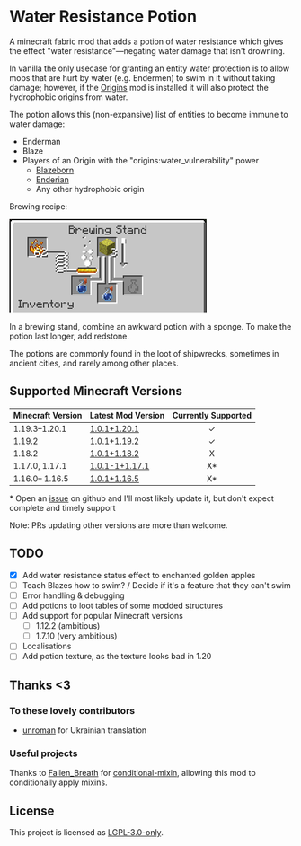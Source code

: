 # Water Resistance Potion

A minecraft fabric mod that adds a potion of water resistance which gives the effect "water resistance"—negating water damage that isn't drowning.

In vanilla the only usecase for granting an entity water protection is to allow mobs that are hurt by water \(e.g. Endermen\) to swim in it without taking damage; however, if the [Origins](https://modrinth.com/mod/origins) mod is installed it will also protect the hydrophobic origins from water.

The potion allows this \(non-expansive\) list of entities to become immune to water damage:

* Enderman
* Blaze
* Players of an Origin with the "origins:water_vulnerability" power
  * [Blazeborn](https://origins.readthedocs.io/en/latest/misc/base_contents/origins/blazeborn/)
  * [Enderian](https://origins.readthedocs.io/en/latest/misc/base_contents/origins/enderian/)
  * Any other hydrophobic origin

Brewing recipe:

![](docs/BrewingRecipe.png)

In a brewing stand, combine an awkward potion with a sponge. To make the potion last longer, add redstone.

The potions are commonly found in the loot of shipwrecks, sometimes in ancient cities, and rarely among other places.

## Supported Minecraft Versions

| Minecraft Version | Latest Mod Version                                                                        | Currently Supported |
|-------------------|-------------------------------------------------------------------------------------------|:-------------------:|
| 1.19.3–1.20.1     | [1.0.1+1.20.1](https://modrinth.com/mod/water-resistance-potion/version/1.0.1+1.20.1)     |          ✓          |
| 1.19.2            | [1.0.1+1.19.2](https://modrinth.com/mod/water-resistance-potion/version/1.0.1+1.19.2)     |          ✓          |
| 1.18.2            | [1.0.1+1.18.2](https://modrinth.com/mod/water-resistance-potion/version/1.0.1+1.18.2)     |          X          |
| 1.17.0, 1.17.1    | [1.0.1-1+1.17.1](https://modrinth.com/mod/water-resistance-potion/version/1.0.1-1+1.17.1) |         X\*         |
| 1.16.0– 1.16.5    | [1.0.1+1.16.5](https://modrinth.com/mod/water-resistance-potion/version/1.0.1+1.16.5)     |         X\*         |

\* Open an [issue](https://github.com/Alliegaytor/water-resistance-potion/issues/new) on github and I'll most likely update it, but don't expect complete and timely support

Note: PRs updating other versions are more than welcome.

## TODO
- [x] Add water resistance status effect to enchanted golden apples
- [ ] Teach Blazes how to swim? / Decide if it's a feature that they can't swim
- [ ] Error handling & debugging
- [ ] Add potions to loot tables of some modded structures
- [ ] Add support for popular Minecraft versions
  - [ ] 1.12.2 (ambitious)
  - [ ] 1.7.10 (very ambitious)
- [ ] Localisations
- [ ] Add potion texture, as the texture looks bad in 1.20

## Thanks <3
### To these lovely contributors
* [unroman](https://github.com/unroman) for Ukrainian translation

### Useful projects
Thanks to [Fallen_Breath](https://github.com/Fallen-Breath) for [conditional-mixin](https://github.com/Fallen-Breath/conditional-mixin/tree/master), allowing this mod to conditionally apply mixins.

## License
This project is licensed as [LGPL-3.0-only](./LICENSE).